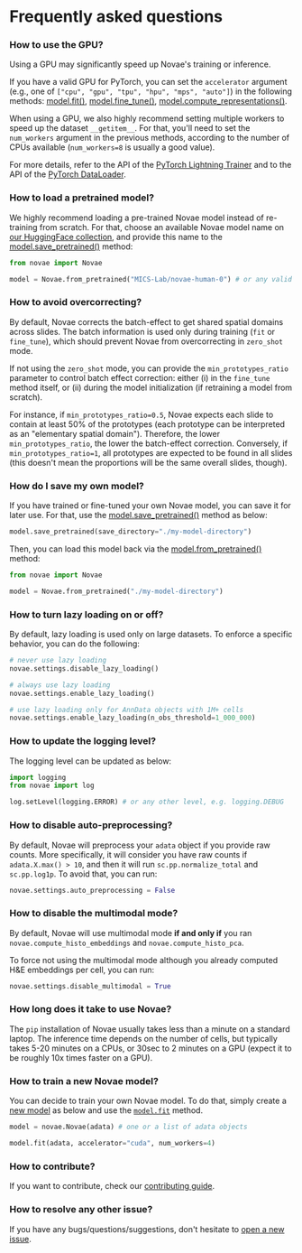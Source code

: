 # Frequently asked questions

### How to use the GPU?

Using a GPU may significantly speed up Novae's training or inference.

If you have a valid GPU for PyTorch, you can set the `accelerator` argument (e.g., one of `["cpu", "gpu", "tpu", "hpu", "mps", "auto"]`) in the following methods: [model.fit()](../api/Novae/#novae.Novae.fit), [model.fine_tune()](../api/Novae/#novae.Novae.fine_tune), [model.compute_representations()](../api/Novae/#novae.Novae.compute_representations).

When using a GPU, we also highly recommend setting multiple workers to speed up the dataset `__getitem__`. For that, you'll need to set the `num_workers` argument in the previous methods, according to the number of CPUs available (`num_workers=8` is usually a good value).

For more details, refer to the API of the [PyTorch Lightning Trainer](https://lightning.ai/docs/pytorch/stable/common/trainer.html#trainer-class-api) and to the API of the [PyTorch DataLoader](https://pytorch.org/docs/stable/data.html#torch.utils.data.DataLoader).

### How to load a pretrained model?

We highly recommend loading a pre-trained Novae model instead of re-training from scratch. For that, choose an available Novae model name on [our HuggingFace collection](https://huggingface.co/collections/MICS-Lab/novae-669cdf1754729d168a69f6bd), and provide this name to the [model.save_pretrained()](../api/Novae/#novae.Novae.save_pretrained) method:

```python
from novae import Novae

model = Novae.from_pretrained("MICS-Lab/novae-human-0") # or any valid model name
```

### How to avoid overcorrecting?

By default, Novae corrects the batch-effect to get shared spatial domains across slides.
The batch information is used only during training (`fit` or `fine_tune`), which should prevent Novae from overcorrecting in `zero_shot` mode.

If not using the `zero_shot` mode, you can provide the `min_prototypes_ratio` parameter to control batch effect correction: either (i) in the `fine_tune` method itself, or (ii) during the model initialization (if retraining a model from scratch).

For instance, if `min_prototypes_ratio=0.5`, Novae expects each slide to contain at least 50% of the prototypes (each prototype can be interpreted as an "elementary spatial domain"). Therefore, the lower `min_prototypes_ratio`, the lower the batch-effect correction. Conversely, if `min_prototypes_ratio=1`, all prototypes are expected to be found in all slides (this doesn't mean the proportions will be the same overall slides, though).

### How do I save my own model?

If you have trained or fine-tuned your own Novae model, you can save it for later use. For that, use the [model.save_pretrained()](../api/Novae/#novae.Novae.save_pretrained) method as below:

```python
model.save_pretrained(save_directory="./my-model-directory")
```

Then, you can load this model back via the [model.from_pretrained()](../api/Novae/#novae.Novae.from_pretrained) method:

```python
from novae import Novae

model = Novae.from_pretrained("./my-model-directory")
```

### How to turn lazy loading on or off?

By default, lazy loading is used only on large datasets. To enforce a specific behavior, you can do the following:

```python
# never use lazy loading
novae.settings.disable_lazy_loading()

# always use lazy loading
novae.settings.enable_lazy_loading()

# use lazy loading only for AnnData objects with 1M+ cells
novae.settings.enable_lazy_loading(n_obs_threshold=1_000_000)
```

### How to update the logging level?

The logging level can be updated as below:

```python
import logging
from novae import log

log.setLevel(logging.ERROR) # or any other level, e.g. logging.DEBUG
```

### How to disable auto-preprocessing?

By default, Novae will preprocess your `adata` object if you provide raw counts. More specifically, it will consider you have raw counts if `adata.X.max() > 10`, and then it will run `sc.pp.normalize_total` and `sc.pp.log1p`. To avoid that, you can run:

```python
novae.settings.auto_preprocessing = False
```

### How to disable the multimodal mode?
By default, Novae will use multimodal mode **if and only if** you ran `novae.compute_histo_embeddings` and `novae.compute_histo_pca`.

To force not using the multimodal mode although you already computed H&E embeddings per cell, you can run:
```python
novae.settings.disable_multimodal = True
```

### How long does it take to use Novae?

The `pip` installation of Novae usually takes less than a minute on a standard laptop. The inference time depends on the number of cells, but typically takes 5-20 minutes on a CPUs, or 30sec to 2 minutes on a GPU (expect it to be roughly 10x times faster on a GPU).

### How to train a new Novae model?

You can decide to train your own Novae model. To do that, simply create a [new model](../api/Novae/#novae.Novae.__init__) as below and use the [`model.fit`](../api/Novae/#novae.Novae.fit) method.

```python
model = novae.Novae(adata) # one or a list of adata objects

model.fit(adata, accelerator="cuda", num_workers=4)
```

### How to contribute?

If you want to contribute, check our [contributing guide](https://github.com/MICS-Lab/novae/blob/main/CONTRIBUTING.md).

### How to resolve any other issue?

If you have any bugs/questions/suggestions, don't hesitate to [open a new issue](https://github.com/MICS-Lab/novae/issues).
